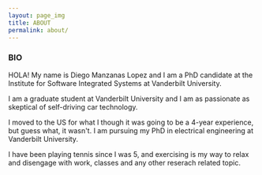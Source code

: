 ```yaml
---
layout: page_img
title: ABOUT
permalink: about/
---
```


<div class="message">
  <h3> BIO </h3>
</div>

HOLA! My name is Diego Manzanas Lopez and I am a PhD candidate at the Institute for Software Integrated Systems at Vanderbilt University. 

I am a graduate student at Vanderbilt University and I am as passionate as skeptical of self-driving car technology.

I moved to the US for what I though it was going to be a 4-year experience, but guess what, it wasn't. I am pursuing my PhD in electrical engineering at Vanderbilt University. 

I have been playing tennis since I was 5, and exercising is my way to relax and disengage with work, classes and any other reserach related topic.


